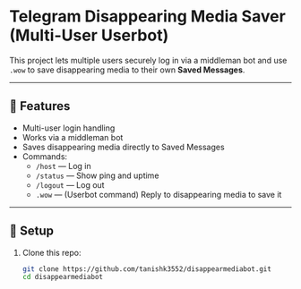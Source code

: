 # Telegram Disappearing Media Saver (Multi-User Userbot)

This project lets multiple users securely log in via a middleman bot and use `.wow` to save disappearing media to their own **Saved Messages**.

---

## 🧰 Features
- Multi-user login handling
- Works via a middleman bot
- Saves disappearing media directly to Saved Messages
- Commands:
  - `/host` — Log in
  - `/status` — Show ping and uptime
  - `/logout` — Log out
  - `.wow` — (Userbot command) Reply to disappearing media to save it

---

## 🚀 Setup
1. Clone this repo:
   ```bash
   git clone https://github.com/tanishk3552/disappearmediabot.git
   cd disappearmediabot


